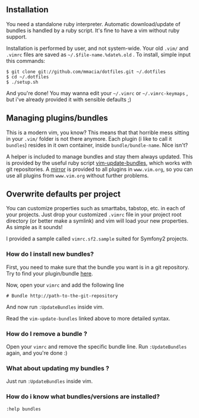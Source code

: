 Installation
------------
You need a standalone ruby interpreter. Automatic download/update of bundles is handled by a ruby script.
It's fine to have a vim without ruby support.

Installation is performed by user, and not system-wide. Your old `.vim/` and `.vimrc` files are saved
as `~/.$file-name.%date%.old` . To install, simple input this commands:

    $ git clone git://github.com/mmacia/dotfiles.git ~/.dotfiles
    $ cd ~/.dotfiles
    $ ./setup.sh

And you're done! You may wanna edit your `~/.vimrc` or `~/.vimrc-keymaps` , but i've already provided it
with sensible defaults ;)

Managing plugins/bundles
------------------------
   
This is a modern vim, you know? This means that that horrible mess sitting in your `.vim/` folder is not
there anymore. Each plugin (i like to call it `bundles`) resides in it own container, inside `bundle/bundle-name`.
Nice isn't? 

A helper is included to manage bundles and stay them always updated. This is provided by the useful ruby
script [vim-update-bundles](http://github.com/bronson/vim-update-bundles "Vim-update-bundles"), which works with git
repositories. A [mirror](http://vim-scripts.org "vim-scripts") is provided to all plugins in `www.vim.org`, 
so you can use all plugins from `www.vim.org` without further problems. 

Overwrite defaults per project
------------------------------

You can customize properties such as smarttabs, tabstop, etc. in each of your projects. Just drop your customized 
`.vimrc` file in your project root directory (or better make a symlink) and vim will load your new properties. As simple as it sounds!

I provided a sample called `vimrc.sf2.sample` suited for Symfony2 projects.


### How do I install new bundles?

First, you need to make sure that the bundle you want is in a git repository. 
Try to find your plugin/bundle [here](http://vim-scripts.org/vim/scripts.html "vim-scripts").

Now, open your `vimrc` and add the following line

    # Bundle http://path-to-the-git-repository

And now run `:UpdateBundles` inside vim.

Read the `vim-update-bundles` linked above to more detailed syntax.

### How do I remove a bundle ?

Open your `vimrc` and remove the specific bundle line. Run `:UpdateBundles` again, and you're 
done :)

### What about updating my bundles ?

Just run `:UpdateBundles` inside vim.

### How do i know what bundles/versions are installed?

    :help bundles

